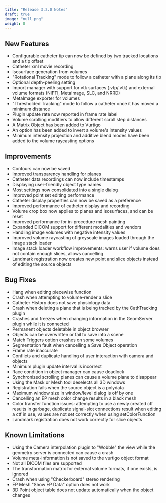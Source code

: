 ```yaml
---
title: "Release 3.2.0 Notes"
draft: true
image: "null.png"
weight: 8
---
```

## New Features
- Configurable catheter tip can now be defined by two tracked locations and a tip offset
- Catheter xml movie recording
- Isosurface generation from volumes
- "Rotational Tracking" mode to follow a catheter with a plane along its tip
- Optional depth-peeling setting
- Import manager with support for vtk surfaces (.vtp/.vtk) and external volume formats (NIFTI, MetaImage, SLC, and NRRD)
- MetaImage exporter for volumes
- "Thresholded Tracking" mode to follow a catheter once it has moved a minimum distance
- Plugin update rate now reported in frame rate label
- Volume scrolling modifiers to allow different scroll step distances
- A Matrix Object has been added to Vurtigo
- An option has been added to invert a volume's intensity values
- Minimum intensity projection and additive blend modes have been added to the volume raycasting options
## Improvements
- Contours can now be saved
- Improved transparency handling for planes
- Catheter data recordings can now include timestamps
- Displaying user-friendly object type names
- Most settings now consolidated into a single dialog
- Improved point set editing performance
- Catheter display properties can now be saved as a preference
- Improved performance of catheter display and recording
- Volume crop box now applies to planes and isosurfaces, and can be reset
- Improved performance for in-procedure mesh painting
- Expanded DICOM support for different modalities and vendors
- Handling image volumes with negative intensity values
- Improved volume raycasting of greyscale images loaded through the image stack loader
- Image stack loader workflow improvements: warns user if volume does not contain enough slices, allows cancelling
- Landmark registration now creates new point and slice objects instead of editing the source objects
## Bug Fixes
- Hang when editing piecewise function
- Crash when attempting to volume-render a slice
- Catheter History does not save physiology data
- Crash when deleting a plane that is being tracked by the CathTracking plugin
- Crashes and freezes when changing information in the GeomServer plugin while it is connected
- Permanent objects deletable in object browser
- Objects can be overwritten or fail to save into a scene
- Match Triggers option crashes on some volumes
- Segmentation fault when cancelling a Save Object operation
- Frame rate inaccurate
- Conflicts and duplicate handling of user interaction with camera and objects
- Minimum plugin update interval is incorrect
- Race condition in object manager can cause deadlock
- Synchronized scrolling planes can cause a volume plane to disappear
- Using the Mask or Mesh tool deselects all 3D windows
- Registration fails when the source object is a polydata
- Maximum window size in window/level dialog is off by one
- Cancelling an EP mesh color change results in a black mesh
- Color transfer function issues: attempting to use a newly created ctf results in garbage, duplicate signal-slot connections result when editing a ctf in use, values are not set correctly when using setColorFunction
- Landmark registration does not work correctly for slice objects
## Known Limitations
- Using the Camera interpolation plugin to "Wobble" the view while the geometry server is connected can cause a crash
- Volume meta-information is not saved to the vurtigo object format
- Not all DICOM files are supported
- The transformation matrix for external volume formats, if one exists, is ignored
- Crash when using "Checkerboard" stereo rendering
- EP Mesh "Show EP Data" option does not work
- 3D Point object table does not update automatically when the object changes
